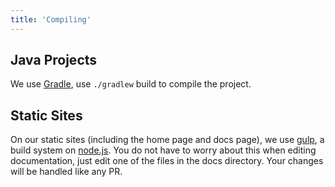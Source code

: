 ```yaml
---
title: 'Compiling'
---
```


## Java Projects
We use [Gradle](http://www.gradle.org/), use `./gradlew` build to compile the project.

## Static Sites
On our static sites (including the home page and docs page), we use [gulp](http://gulpjs.com/), a build system on [node.js](http://nodejs.org).
You do not have to worry about this when editing documentation, just edit one of the files in the docs directory. 
Your changes will be handled like any PR.